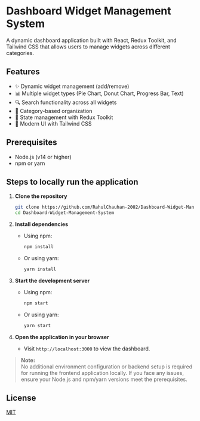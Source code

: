 # Dashboard Widget Management System

A dynamic dashboard application built with React, Redux Toolkit, and Tailwind CSS that allows users to manage widgets across different categories.

## Features

- ✨ Dynamic widget management (add/remove)
- 📊 Multiple widget types (Pie Chart, Donut Chart, Progress Bar, Text)
- 🔍 Search functionality across all widgets
- 📁 Category-based organization
- 💾 State management with Redux Toolkit
- 🎨 Modern UI with Tailwind CSS

## Prerequisites

- Node.js (v14 or higher)
- npm or yarn

## Steps to locally run the application

1. **Clone the repository**
    ```bash
    git clone https://github.com/RahulChauhan-2002/Dashboard-Widget-Management-System.git
    cd Dashboard-Widget-Management-System
    ```

2. **Install dependencies**
    - Using npm:
      ```bash
      npm install
      ```
    - Or using yarn:
      ```bash
      yarn install
      ```

3. **Start the development server**
    - Using npm:
      ```bash
      npm start
      ```
    - Or using yarn:
      ```bash
      yarn start
      ```

4. **Open the application in your browser**
    - Visit `http://localhost:3000` to view the dashboard.

> **Note:**  
> No additional environment configuration or backend setup is required for running the frontend application locally. If you face any issues, ensure your Node.js and npm/yarn versions meet the prerequisites.

## License

[MIT](LICENSE)